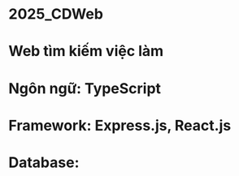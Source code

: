 # 2025_CDWeb

# Web tìm kiếm việc làm
# Ngôn ngữ: TypeScript
# Framework: Express.js, React.js
# Database: 
